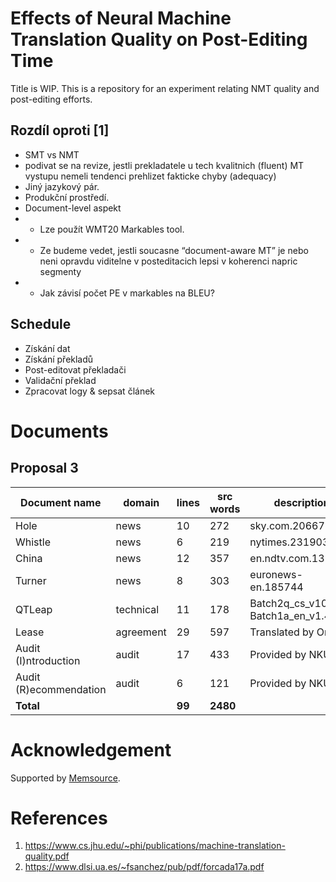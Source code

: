 # Effects of Neural Machine Translation Quality on Post-Editing Time

Title is WIP. This is a repository for an experiment relating NMT quality and post-editing efforts.

## Rozdíl oproti [1]
- SMT vs NMT
- podivat se na revize, jestli prekladatele u tech kvalitnich (fluent) MT vystupu nemeli tendenci prehlizet fakticke chyby (adequacy)
- Jiný jazykový pár.
- Produkční prostředí.
- Document-level aspekt
- - Lze použít WMT20 Markables tool.
- - Ze budeme vedet, jestli soucasne “document-aware MT” je nebo neni opravdu viditelne v posteditacich lepsi v koherenci napric segmenty
- - Jak závisí počet PE v markables na BLEU?

## Schedule
- Získání dat
- Získání překladů
- Post-editovat překladači
- Validační překlad
- Zpracovat logy & sepsat článek

# Documents

## Proposal 3

| Document name | domain | lines | src words | description |
|-|-|-|-|-|
| Hole | news | 10 | 272 | sky.com.20667 |
| Whistle | news | 6 | 219 | nytimes.231903 |
| China | news | 12 | 357 | en.ndtv.com.13143 |
| Turner | news | 8 | 303 | euronews-en.185744 |
| QTLeap | technical | 11 | 178 | Batch2q\_cs\_v1010, Batch1a\_en\_v1.4.NAF |
| Lease | agreement | 29 | 597 | Translated by Ondřej |
| Audit (I)ntroduction | audit | 17 | 433 | Provided by NKÚ |
| Audit (R)ecommendation | audit | 6 | 121 | Provided by NKÚ |
| __Total__ | | __99__ | __2480__ | |

# Acknowledgement

Supported by [Memsource](https://memsource.com).

# References
1. https://www.cs.jhu.edu/~phi/publications/machine-translation-quality.pdf
2. https://www.dlsi.ua.es/~fsanchez/pub/pdf/forcada17a.pdf
